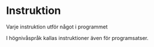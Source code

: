 # Instruktion
Varje instruktion utför något i programmet

I högnivåspråk kallas instruktioner även för programsatser.